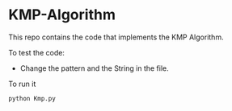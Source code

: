 # KMP-Algorithm

This repo contains the code that implements the KMP Algorithm.

To test the code: 

- Change the pattern and the String in the file.

To run it 
```
python Kmp.py
```
